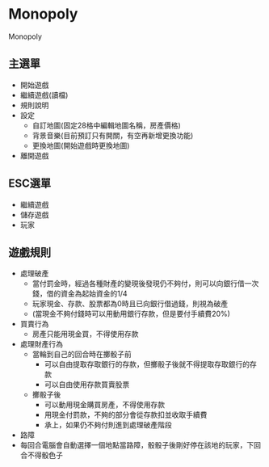 # Monopoly
Monopoly
## 主選單
- 開始遊戲
- 繼續遊戲(讀檔)
- 規則說明
- 設定
  - 自訂地圖(固定28格中編輯地圖名稱，房產價格)
  - 背景音樂(目前預訂只有開關，有空再新增更換功能)
  - 更換地圖(開始遊戲時更換地圖)
- 離開遊戲
## ESC選單
- 繼續遊戲
- 儲存遊戲
- 玩家


## 遊戲規則
- 處理破產
  - 當付罰金時，經過各種財產的變現後發現仍不夠付，則可以向銀行借一次錢，借的資金為起始資金的1/4
  - 玩家現金、存款、股票都為0時且已向銀行借過錢，則視為破產
  - (當現金不夠付錢時可以用動用銀行存款，但是要付手續費20%)
- 買賣行為
  - 房產只能用現金買，不得使用存款
- 處理財產行為
  - 當輪到自己的回合時在擲骰子前
    - 可以自由提取存取銀行的存款，但擲骰子後就不得提取存取銀行的存款
    - 可以自由使用存款買賣股票
  - 擲骰子後
    - 可以動用現金購買房產，不得使用存款
    - 用現金付罰款，不夠的部分會從存款扣並收取手續費
    - 承上，如果仍不夠付則進到處理破產階段
 - 路障
  - 每回合電腦會自動選擇一個地點當路障，骰骰子後剛好停在該地的玩家，下回合不得骰色子
